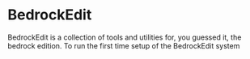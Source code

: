 # BedrockEdit
BedrockEdit is a collection of tools and utilities for, you guessed it, the bedrock edition.
To run the first time setup of the BedrockEdit system
